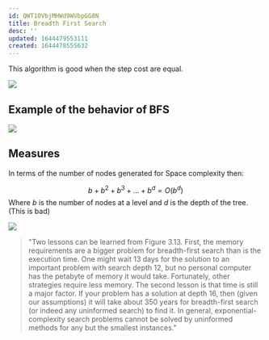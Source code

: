 ```yaml
---
id: QWT1OVbjMHWd9WVbpGG8N
title: Breadth First Search
desc: ''
updated: 1644479553111
created: 1644478555632
---
```

This algorithm is good when the step cost are equal.

![](/assets/images/2022-02-10-08-36-11.png)


## Example of the behavior of BFS
![](/assets/images/2022-02-10-08-37-04.png)

## Measures
In terms of the number of nodes generated for Space complexity then:

$$b + b^2 + b^3 + ... + b^d = O(b^d)$$
Where $b$ is the number of nodes at a level and $d$ is the depth of the tree. (This is bad)

![](/assets/images/2022-02-10-08-37-25.png)

>"Two lessons can be learned from Figure 3.13. First, the memory requirements are a bigger problem for breadth-first search than is the execution time. One might wait 13 days for the solution to an important problem with search depth 12, but no personal computer has the petabyte of memory it would take. Fortunately, other strategies require less memory.
>The second lesson is that time is still a major factor. If your problem has a solution at depth 16, then (given our assumptions) it will take about 350 years for breadth-first search (or indeed any uninformed search) to find it. In general, exponential-complexity search problems cannot be solved by uninformed methods for any but the smallest instances."
